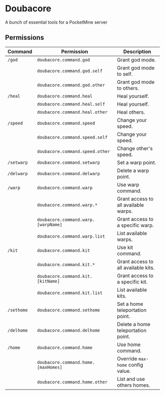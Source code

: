 # Doubacore
 A bunch of essential tools for a PocketMine server

## Permissions

| Command    | Permission                          | Description                          |
|------------|-------------------------------------|--------------------------------------|
| `/god`     | `doubacore.command.god`             | Grant god mode.                      |
|            | `doubacore.command.god.self`        | Grant god mode to self.              |
|            | `doubacore.command.god.other`       | Grant god mode to others.            |
| `/heal`    | `doubacore.command.heal`            | Heal yourself.                       |
|            | `doubacore.command.heal.self`       | Heal yourself.                       |
|            | `doubacore.command.heal.other`      | Heal others.                         |
| `/speed`   | `doubacore.command.speed`           | Change your speed.                   |
|            | `doubacore.command.speed.self`      | Change your speed.                   |
|            | `doubacore.command.speed.other`     | Change other's speed.                |
| `/setwarp` | `doubacore.command.setwarp`         | Set a warp point.                    |
| `/delwarp` | `doubacore.command.delwarp`         | Delete a warp point.                 |
| `/warp`    | `doubacore.command.warp`            | Use warp command.                    |
|            | `doubacore.command.warp.*`          | Grant access to all available warps. |
|            | `doubacore.command.warp.[warpName]` | Grant access to a specific warp.     |
|            | `doubacore.command.warp.list`       | List available warps.                |
| `/kit`     | `doubacore.command.kit`             | Use kit command.                     |
|            | `doubacore.command.kit.*`           | Grant access to all available kits.  |
|            | `doubacore.command.kit.[kitName]`   | Grant access to a specific kit.      |
|            | `doubacore.command.kit.list`        | List available kits.                 |
| `/sethome` | `doubacore.command.sethome`         | Set a home teleportation point.      |
| `/delhome` | `doubacore.command.delhome`         | Delete a home teleportation point.   |
| `/home`    | `doubacore.command.home`            | Use home command.                    |
|            | `doubacore.command.home.[maxHomes]` | Override `max-home` config value.    |
|            | `doubacore.command.home.other`      | List and use others homes.           |
